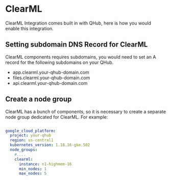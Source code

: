 # ClearML

ClearML Integration comes built in with QHub, here is how you would
enable this integration.

## Setting subdomain DNS Record for ClearML

ClearML components requires subdomains, you would need to set an A record
for the following subdomains on your QHub.

- app.clearml.your-qhub-domain.com
- files.clearml.your-qhub-domain.com
- api.clearml.your-qhub-domain.com


## Create a node group

ClearML has a bunch of components, so it is necessary to create a separate node
group dedicated for ClearML. For example:

```yaml

google_cloud_platform:
  project: your-qhub
  region: us-central1
  kubernetes_version: 1.18.16-gke.502
  node_groups:
    #....
    clearml:
      instance: n1-highmem-16
      min_nodes: 1
      max_nodes: 5
```
